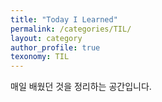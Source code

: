 ```yaml
---
title: "Today I Learned"
permalink: /categories/TIL/
layout: category
author_profile: true
texonomy: TIL
---
```


매일 배웠던 것을 정리하는 공간입니다.  